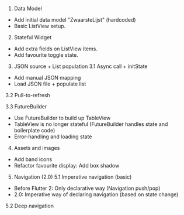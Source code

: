 1. Data Model
* Add initial data model "ZwaarsteLijst" (hardcoded)
* Basic ListView setup.

2. Stateful Widget
* Add extra fields on ListView items.
* Add favourite toggle state.

3. JSON source + List population
3.1 Async call + initState
* Add manual JSON mapping
* Load JSON file + populate list

3.2 Pull-to-refresh

3.3 FutureBuilder
* Use FutureBuilder to build up TableView
* TableView is no longer stateful (FutureBuilder handles state and boilerplate code)
* Error-handling and loading state

4. Assets and images
* Add band icons
* Refactor favourite display: Add box shadow

5. Navigation (2.0)
5.1 Imperative navigation (basic)
* Before Flutter 2: Only declarative way (Navigation push/pop)
* 2.0: Imperative way of declaring navigation (based on state change)

5.2 Deep navigation